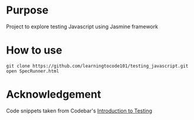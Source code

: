 # Purpose
Project to explore testing Javascript using Jasmine framework

# How to use
```
git clone https://github.com/learningtocode101/testing_javascript.git
open SpecRunner.html 
```

# Acknowledgement
Code snippets taken from Codebar's [Introduction to Testing](http://codebar.github.io/tutorials/js/lesson7/tutorial.html)
